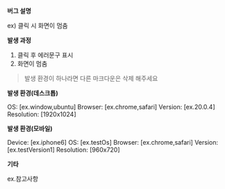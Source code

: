 **버그 설명**

ex) 클릭 시 화면이 멈춤



**발생 과정**

1. 클릭 후 에러문구 표시
2. 화면이 멈춤


>발생 환경이 하나라면 다른 마크다운은 삭제 해주세요

**발생 환경(데스크톱)**

OS: [ex.window,ubuntu]
Browser: [ex.chrome,safari]
Version: [ex.20.0.4]
Resolution: [1920x1024]

**발생 환경(모바일)**

Device: [ex.iphone6]
OS: [ex.testOs]
Browser: [ex.chrome,safari]
Version: [ex.testVersion1]
Resolution: [960x720]

**기타**

ex.참고사항
